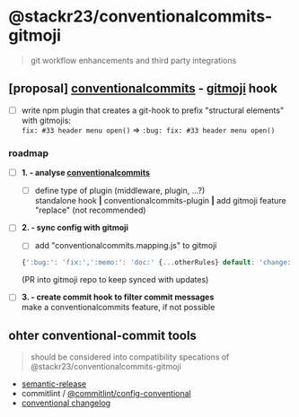 # @stackr23/conventionalcommits-gitmoji
> git workflow enhancements and third party integrations

## [proposal] [conventionalcommits](https://www.conventionalcommits.org/) - [gitmoji](https://gitmoji.carloscuesta.me/) hook
* [ ] write npm plugin that creates a git-hook to prefix "structural elements" with gitmojis:  
  `fix: #33 header menu open()` => `:bug: fix: #33 header menu open()`

### roadmap
* [ ] __1. - analyse [conventionalcommits](https://www.conventionalcommits.org/)__  
  * [ ] define type of plugin (middleware, plugin, ...?)    
    standalone hook __|__ conventionalcommits-plugin __|__ add gitmoji feature "replace" (not recommended)
* [ ] __2. - sync config with gitmoji__  
  * [ ] add "conventionalcommits.mapping.js" to gitmoji  
  ```javascript
  {':bug:': 'fix:',':memo:': 'doc:' {...otherRules} default: 'change:'}
  ```  
  (PR into gitmoji repo to keep synced with updates)  

* [ ] __3. - create commit hook to filter commit messages__  
  make a conventionalcommits feature, if not possible  

## ohter conventional-commit tools
> should be considered into compatibility specations of @stackr23/conventionalcommits-gitmoji

* [semantic-release](https://github.com/semantic-release/semantic-release)  
* commitlint / [@commitlint/config-conventional](https://www.npmjs.com/package/@commitlint/config-conventional)  
* [conventional changelog](https://github.com/conventional-changelog/conventional-changelog)  
